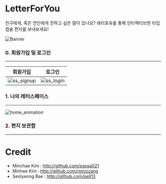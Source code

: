 # LetterForYou

친구에게, 혹은 연인에게 전하고 싶은 말이 있나요?
레터포유를 통해 인터랙티브한 타입캡슐 편지를 보내보세요!

![Banner](https://user-images.githubusercontent.com/79495204/149894954-a672b480-2b32-4853-8562-4001b516c475.png)


### 0. 회원가입 및 로그인
***

|회원가입|로그인|
|:-:|:-:|
|![ss_signup](https://user-images.githubusercontent.com/79495204/149895574-655b533b-2302-4009-a5bb-7e9822f74b0a.jpg)|![ss_login](https://user-images.githubusercontent.com/79495204/149895065-609bace8-678c-4cf1-b451-65273130d3f7.jpg)|




### 1. 나의 레터스페이스
***
![home_animation](https://user-images.githubusercontent.com/79495204/149898112-3d23d647-c443-44fc-ade8-536075ac3c98.gif)



### 2. 편지 보관함
***



# Credit
+ Minchae Kim : <http://github.com/passa021>
+ Minhee Kim : <http://github.com/minizzang>
+ Seolyeong Bae : <http://github.com/pell13>
